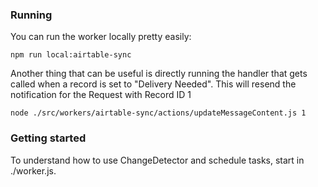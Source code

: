 ### Running
You can run the worker locally pretty easily:

`npm run local:airtable-sync`

Another thing that can be useful is directly running the handler that gets called when a record is set to "Delivery Needed".
This will resend the notification for the Request with Record ID 1

`node ./src/workers/airtable-sync/actions/updateMessageContent.js 1`

### Getting started
To understand how to use ChangeDetector and schedule tasks, start in ./worker.js.
